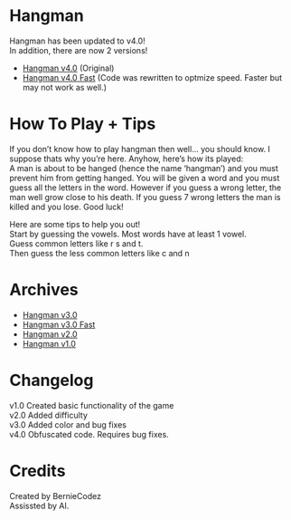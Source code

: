 <h1 class="code-line" data-line-start=0 data-line-end=1 ><a id="Hangman_0"></a>Hangman</h1>
<p class="has-line-data" data-line-start="2" data-line-end="4">Hangman has been updated to v4.0!<br>
In addition, there are now 2 versions!</p>
<ul>
<li class="has-line-data" data-line-start="4" data-line-end="5"><a href="https://onlinegdb.com/9fwTbdpWQ" title="Hangman v4.0">Hangman v4.0</a> (Original)</li>
<li class="has-line-data" data-line-start="5" data-line-end="7"><a href="https://onlinegdb.com/XngxS5xA1" title="Hangman v4.0 Fast">Hangman v4.0 Fast</a> (Code was rewritten to optmize speed. Faster but may not work as well.)</li>
</ul>
<h1 class="code-line" data-line-start=7 data-line-end=8 ><a id="How_To_Play__Tips_7"></a>How To Play + Tips</h1>
<p class="has-line-data" data-line-start="8" data-line-end="10">If you don’t know how to play hangman then well… you should know. I suppose thats why you’re here. Anyhow, here’s how its played:<br>
A man is about to be hanged (hence the name ‘hangman’) and you must prevent him from getting hanged. You will be given a word and you must guess all the letters in the word. However if you guess a wrong  letter, the man well grow close to his death. If you guess 7 wrong letters the man is killed and you lose. Good luck!</p>
<p class="has-line-data" data-line-start="11" data-line-end="15">Here are some tips to help you out!<br>
Start by guessing the vowels. Most words have at least 1 vowel.<br>
Guess common letters like r s and t.<br>
Then guess the less common letters like c and n</p>
<h1 class="code-line" data-line-start=17 data-line-end=18 ><a id="Archives_17"></a>Archives</h1>
<ul>
<li class="has-line-data" data-line-start="18" data-line-end="19"><a href="https://onlinegdb.com/JjgjaoAlk" title="Hangman v3.0">Hangman v3.0</a></li>
<li class="has-line-data" data-line-start="19" data-line-end="20"><a href="https://onlinegdb.com/JjgjaoAlk" title="Hangman v3.0 Fast">Hangman v3.0 Fast</a></li>
<li class="has-line-data" data-line-start="20" data-line-end="21"><a href="https://onlinegdb.com/AoyyOsAen" title="Hangman v2.0">Hangman v2.0</a></li>
<li class="has-line-data" data-line-start="21" data-line-end="23"><a href="https://onlinegdb.com/XAn6sYoDA" title="Hangman v1.0">Hangman v1.0</a></li>
</ul>
<h1 class="code-line" data-line-start=23 data-line-end=24 ><a id="Changelog_23"></a>Changelog</h1>
<p class="has-line-data" data-line-start="24" data-line-end="28">v1.0 Created basic functionality of the game<br>
v2.0 Added difficulty<br>
v3.0 Added color and bug fixes<br>
v4.0 Obfuscated code. Requires bug fixes.</p>
<h1 class="code-line" data-line-start=29 data-line-end=30 ><a id="Credits_29"></a>Credits</h1>
<p class="has-line-data" data-line-start="30" data-line-end="32">Created by BernieCodez<br>
Assissted by AI.</p>
